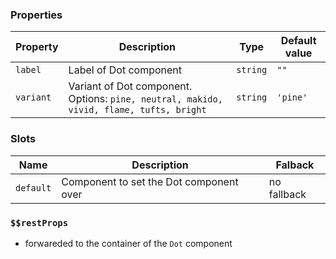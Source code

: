 ### Properties

| Property  | Description                                                                             | Type     | Default value |
| --------- | --------------------------------------------------------------------------------------- | -------- | ------------- |
| `label`   | Label of Dot component                                                                  | `string` | `""`          |
| `variant` | Variant of Dot component. Options: `pine, neutral, makido, vivid, flame, tufts, bright` | `string` | `'pine'`      |

### Slots

| Name      | Description                             | Falback     |
| --------- | --------------------------------------- | ----------- |
| `default` | Component to set the Dot component over | no fallback |

### `$$restProps`

- forwareded to the container of the `Dot` component
